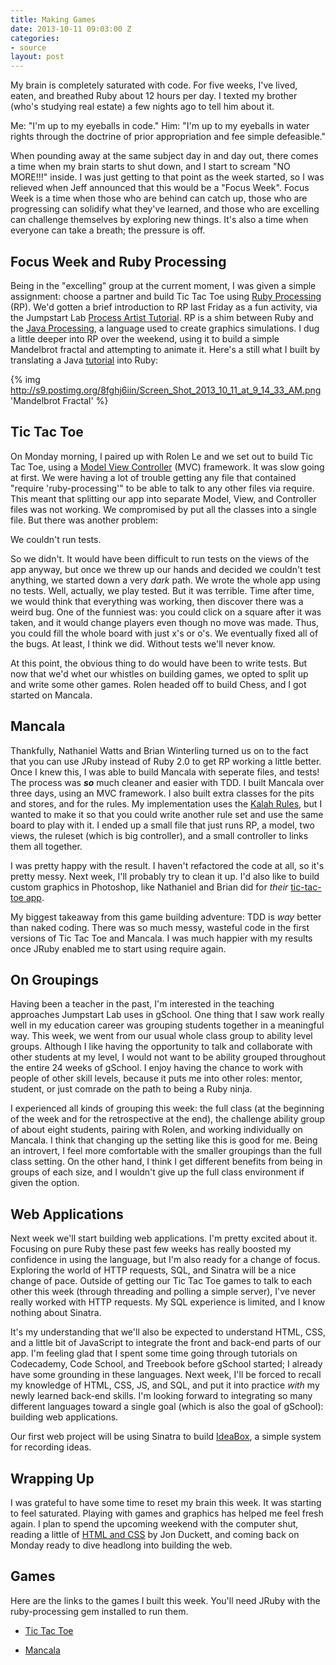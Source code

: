 ```yaml
---
title: Making Games
date: 2013-10-11 09:03:00 Z
categories:
- source
layout: post
---
```


My brain is completely saturated with code. For five weeks, I've lived, eaten, and breathed Ruby about 12 hours per day. I texted my brother (who's studying real estate) a few nights ago to tell him about it.

Me: "I'm up to my eyeballs in code."
Him: "I'm up to my eyeballs in water rights through the doctrine of prior appropriation and fee simple defeasible."

When pounding away at the same subject day in and day out, there comes a time when my brain starts to shut down, and I start to scream "NO MORE!!!" inside. I was just getting to that point as the week started, so I was relieved when Jeff announced that this would be a "Focus Week". Focus Week is a time when those who are behind can catch up, those who are progressing can solidify what they've learned, and those who are excelling can challenge themselves by exploring new things. It's also a time when everyone can take a breath; the pressure is off.

## Focus Week and Ruby Processing

Being in the "excelling" group at the current moment, I was given a simple assignment: choose a partner and build Tic Tac Toe using [Ruby Processing](https://github.com/jashkenas/ruby-processing) (RP). We'd gotten a brief introduction to RP last Friday as a fun activity, via the Jumpstart Lab [Process Artist Tutorial](http://tutorials.jumpstartlab.com/projects/process_artist.html). RP is a shim between Ruby and the [Java Processing](http://processing.org/), a language used to create graphics simulations. I dug a little deeper into RP over the weekend, using it to build a simple Mandelbrot fractal and attempting to animate it. Here's a still what I built by translating a Java [tutorial](http://processing.org/examples/mandelbrot.html) into Ruby:

{% img http://s9.postimg.org/8fghj6iin/Screen_Shot_2013_10_11_at_9_14_33_AM.png 'Mandelbrot Fractal' %}



## Tic Tac Toe

On Monday morning, I paired up with Rolen Le and we set out to build Tic Tac Toe, using a [Model View Controller](http://en.wikipedia.org/wiki/Model-view-controller) (MVC) framework. It was slow going at first. We were having a lot of trouble getting any file that contained "require 'ruby-processing'" to be able to talk to any other files via require. This meant that splitting our app into separate Model, View, and Controller files was not working. We compromised by put all the classes into a single file. But there was another problem:

We couldn't run tests.

So we didn't. It would have been difficult to run tests on the views of the app anyway, but once we threw up our hands and decided we couldn't test anything, we started down a very *dark* path. We wrote the whole app using no tests. Well, actually, we play tested. But it was terrible. Time after time, we would think that everything was working, then discover there was a weird bug. One of the funniest was: you could click on a square after it was taken, and it would change players even though no move was made. Thus, you could fill the whole board with just x's or o's. We eventually fixed all of the bugs. At least, I think we did. Without tests we'll never know.

At this point, the obvious thing to do would have been to write tests. But now that we'd whet our whistles on building games, we opted to split up and write some other games. Rolen headed off to build Chess, and I got started on Mancala.

## Mancala

Thankfully, Nathaniel Watts and Brian Winterling turned us on to the fact that you can use JRuby instead of Ruby 2.0 to get RP working a little better. Once I knew this, I was able to build Mancala with seperate files, and tests! The process was ***so*** much cleaner and easier with TDD. I built Mancala over three days, using an MVC framework. I also built extra classes for the pits and stores, and for the rules. My implementation uses the [Kalah Rules](http://boardgames.about.com/cs/mancala/ht/play_mancala.htm), but I wanted to make it so that you could write another rule set and use the same board to play with it. I ended up a small file that just runs RP, a model, two views, the ruleset (which is big controller), and a small controller to links them all together.

I was pretty happy with the result. I haven't refactored the code at all, so it's pretty messy. Next week, I'll probably try to clean it up. I'd also like to build custom graphics in Photoshop, like Nathaniel and Brian did for *their* [tic-tac-toe app](https://github.com/thewatts/tic-tac-toe).

My biggest takeaway from this game building adventure: TDD is *way* better than naked coding. There was so much messy, wasteful code in the first versions of Tic Tac Toe and Mancala. I was much happier with my results once JRuby enabled me to start using require again.

## On Groupings

Having been a teacher in the past, I'm interested in the teaching approaches Jumpstart Lab uses in gSchool. One thing that I saw work really well in my education career was grouping students together in a meaningful way. This week, we went from our usual whole class group to ability level groups. Although I like having the opportunity to talk and collaborate with other students at my level, I would not want to be ability grouped throughout the entire 24 weeks of gSchool. I enjoy having the chance to work with people of other skill levels, because it puts me into other roles: mentor, student, or just comrade on the path to being a Ruby ninja.

I experienced all kinds of grouping this week: the full class (at the beginning of the week and for the retrospective at the end), the challenge ability group of about eight students, pairing with Rolen, and working individually on Mancala. I think that changing up the setting like this is good for me. Being an introvert, I feel more comfortable with the smaller groupings than the full class setting. On the other hand, I think I get different benefits from being in groups of each size, and I wouldn't give up the full class environment if given the option.

## Web Applications

Next week we'll start building web applications. I'm pretty excited about it. Focusing on pure Ruby these past few weeks has really boosted my confidence in using the language, but I'm also ready for a change of focus. Exploring the world of HTTP requests, SQL, and Sinatra will be a nice change of pace. Outside of getting our Tic Tac Toe games to talk to each other this week (through threading and polling a simple server), I've never really worked with HTTP requests. My SQL experience is limited, and I know nothing about Sinatra.

It's my understanding that we'll also be expected to understand HTML, CSS, and a little bit of JavaScript to integrate the front and back-end parts of our app. I'm feeling glad that I spent some time going through tutorials on Codecademy, Code School, and Treebook before gSchool started; I already have some grounding in these languages. Next week, I'll be forced to recall my knowledge of HTML, CSS, JS, and SQL, and put it into practice *with* my newly learned back-end skills. I'm looking forward to integrating so many different languages toward a single goal (which is also the goal of gSchool): building web applications.

Our first web project will be using Sinatra to build [IdeaBox](http://tutorials.jumpstartlab.com/projects/idea_box.html), a simple system for recording ideas.

## Wrapping Up

I was grateful to have some time to reset my brain this week. It was starting to feel saturated. Playing with games and graphics has helped me feel fresh again. I plan to spend the upcoming weekend with the computer shut, reading a little of [HTML and CSS](http://www.amazon.com/gp/product/1118008189/ref=oh_details_o00_s00_i00?ie=UTF8&psc=1) by Jon Duckett, and coming back on Monday ready to dive headlong into building the web.

## Games

Here are the links to the games I built this week. You'll need JRuby with the ruby-processing gem installed to run them.

- [Tic Tac Toe](https://github.com/fluxusfrequency/tic-tac-toe.git)

- [Mancala](https://github.com/fluxusfrequency/mancala)
